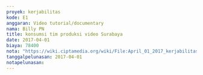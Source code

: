 ```yaml
---
proyek: kerjabilitas
kode: E1
anggaran: Video tutorial/documentary
nama: Billy PN
title: konsumsi tim produksi video Surabaya
date: 2017-04-01
biaya: 78400
nota: "https://wiki.ciptamedia.org/wiki/File:April_01_2017_kerjabilitas_E1_snack_tim_billy.jpg"
tanggalpelunasan: 2017-04-01
notapelunasan:
---
```

